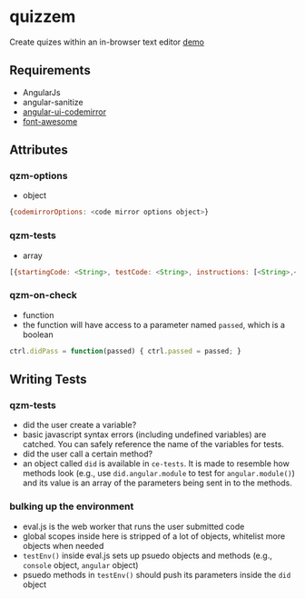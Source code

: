 # quizzem
Create quizes within an in-browser text editor
[demo](http://fiffty.github.io/quizzem/)


## Requirements
- AngularJs
- angular-sanitize
- [angular-ui-codemirror](https://github.com/angular-ui/ui-codemirror)
- [font-awesome](https://fortawesome.github.io/Font-Awesome/)


## Attributes
### qzm-options
- object
```javascript
{codemirrorOptions: <code mirror options object>}
```
### qzm-tests
- array
```javascript
[{startingCode: <String>, testCode: <String>, instructions: [<String>,<String>,],language: 'JavaScript',]
```

### qzm-on-check
- function
- the function will have access to a parameter named `passed`, which is a boolean
```javascript
ctrl.didPass = function(passed) { ctrl.passed = passed; }
```


## Writing Tests
### qzm-tests
- did the user create a variable?
 - basic javascript syntax errors (including undefined variables) are catched. You can safely reference the name of the variables for tests.
- did the user call a certain method?
 - an object called `did` is available in `ce-tests`. It is made to resemble how methods look (e.g., use `did.angular.module` to test for `angular.module()`) and its value is an array of the parameters being sent in to the methods. 

### bulking up the environment
- eval.js is the web worker that runs the user submitted code
 - global scopes inside here is stripped of a lot of objects, whitelist more objects when needed
 - `testEnv()` inside eval.js sets up psuedo objects and methods (e.g., `console` object, `angular` object)
 - psuedo methods in `testEnv()` should push its parameters inside the `did` object
